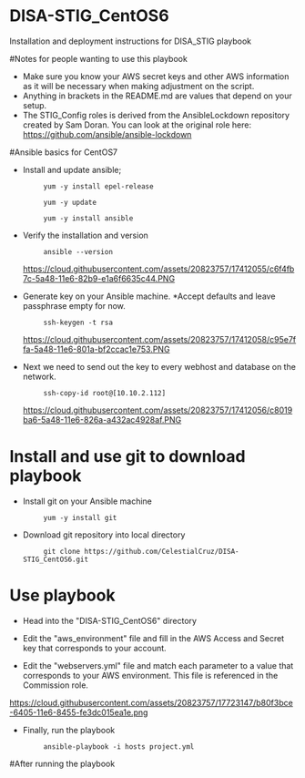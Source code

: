 # DISA-STIG_CentOS6
Installation and deployment instructions for DISA_STIG playbook

#Notes for people wanting to use this playbook
  - Make sure you know your AWS secret keys and other AWS information as it will be necessary when making adjustment on the script.  
  - Anything in brackets in the README.md are values that depend on your setup.
  - The STIG_Config roles is derived from the AnsibleLockdown repository created by Sam Doran. You can look at the original role here:
    https://github.com/ansible/ansible-lockdown

#Ansible basics for CentOS7
- Install and update ansible;

           yum -y install epel-release

           yum -y update

           yum -y install ansible

- Verify the installation and version

           ansible --version
           
  https://cloud.githubusercontent.com/assets/20823757/17412055/c6f4fb7c-5a48-11e6-82b9-e1a6f6635c44.PNG
  
- Generate key on your Ansible machine.
  *Accept defaults and leave passphrase empty for now.

           ssh-keygen -t rsa

  https://cloud.githubusercontent.com/assets/20823757/17412058/c95e7ffa-5a48-11e6-801a-bf2ccac1e753.PNG

- Next we need to send out the key to every webhost and database  on the network.

           ssh-copy-id root@[10.10.2.112]
  
  https://cloud.githubusercontent.com/assets/20823757/17412056/c8019ba6-5a48-11e6-826a-a432ac4928af.PNG
  
# Install and use git to download playbook
- Install git on your Ansible machine

           yum -y install git

- Download git repository into local directory

           git clone https://github.com/CelestialCruz/DISA-STIG_CentOS6.git

# Use playbook
- Head into the "DISA-STIG_CentOS6" directory

- Edit the "aws_environment" file and fill in the AWS Access and Secret key that corresponds to your account.

- Edit the "webservers.yml" file and match each parameter to a value that corresponds to your AWS environment. This file is referenced in the Commission role.

https://cloud.githubusercontent.com/assets/20823757/17723147/b80f3bce-6405-11e6-8455-fe3dc015ea1e.png

- Finally, run the playbook

           ansible-playbook -i hosts project.yml

#After running the playbook
